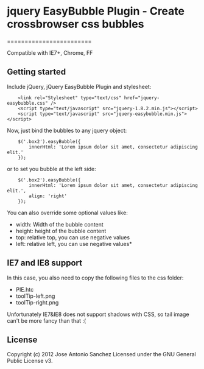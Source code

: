 # jquery EasyBubble Plugin - Create crossbrowser css bubbles
========================

Compatible with IE7+, Chrome, FF

## Getting started

Include jQuery, jQuery EasyBubble Plugin and stylesheet:

```
  	<link rel="Stylesheet" type="text/css" href="jquery-easybubble.css" />
	<script type="text/javascript" src="jquery-1.8.2.min.js"></script>
	<script type="text/javascript" src="jquery-easybubble.min.js"></script>
```

Now, just bind the bubbles to any jquery object: 
```
	$('.box2').easyBubble({
		innerHtml: 'Lorem ipsum dolor sit amet, consectetur adipiscing elit.'
	});
```
or to set you bubble at the left side: 

```
	$('.box2').easyBubble({
		innerHtml: 'Lorem ipsum dolor sit amet, consectetur adipiscing elit.',
		align: 'right'
	});
```

You can also override some optional values like:

* width: Width of the bubble content
* height: height of the bubble content
* top: relative top, you can use negative values
* left: relative left, you can use negative values* 

## IE7 and IE8 support

In this case, you also need to copy the following files to the css folder:

* PIE.htc
* toolTip-left.png
* toolTip-right.png

Unfortunately IE7&IE8 does not support shadows with CSS, so tail image can't be more fancy than that :(

## License

Copyright (c) 2012 Jose Antonio Sanchez Licensed under the GNU General Public License v3.
